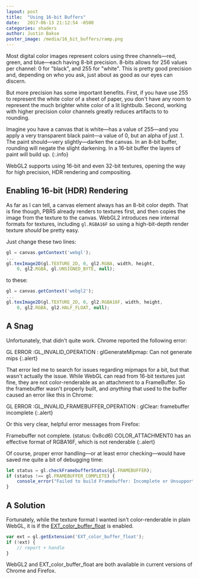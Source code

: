 ```yaml
---
layout: post
title:  "Using 16-bit Buffers"
date:   2017-06-13 21:12:54 -0500
categories: shaders
author: Justin Bakse
poster_image: /media/16_bit_buffers/ramp.png
---
```


Most digital color images represent colors using three channels—red, green, and blue—each having 8-bit precision. 8-bits allows for 256 values per channel: 0 for "black", and 255 for "white". This is pretty good precision and, depending on who you ask, just about as good as our eyes can discern. 

But more precision has some important benefits. First, if you have use 255 to represent the white color of a sheet of paper, you don't have any room to represent the much brighter white color of a lit lightbulb. Second, working with higher precision color channels greatly reduces artifacts to to rounding. 

Imagine you have a canvas that is white—has a value of 255—and you apply a very transparent black paint—a value of 0, but an alpha of just .1. The paint should—very slightly—darken the canvas. In an 8-bit buffer, rounding will negate the slight darkening. In a 16-bit buffer the layers of paint will build up.
{:.info}

WebGL2 supports using 16-bit and even 32-bit textures, opening the way for high precision, HDR rendering and compositing.

## Enabling 16-bit (HDR) Rendering

As far as I can tell, a canvas element always has an 8-bit color depth. That is fine though, PBR5 already renders to textures first, and then copies the image from the texture to the canvas. WebGL2 introduces new internal formats for  textures, including `gl.RGBA16F` so using a high-bit-depth render texture *should* be pretty easy.

Just change these two lines:
```javascript
gl = canvas.getContext('webgl');
...
gl.texImage2D(gl.TEXTURE_2D, 0, gl2.RGBA, width, height, 
    0, gl2.RGBA, gl.UNSIGNED_BYTE, null);
```
to these:
```javascript
gl = canvas.getContext('webgl2');
...
gl.texImage2D(gl.TEXTURE_2D, 0, gl2.RGBA16F, width, height,
    0, gl2.RGBA, gl2.HALF_FLOAT, null);
```

## A Snag
Unfortunately, that didn't quite work. Chrome reported the following error:

GL ERROR :GL_INVALID_OPERATION : glGenerateMipmap: Can not generate mips
{:.alert}

That error led me to search for issues regarding mipmaps for a bit, but that wasn't actually the issue. While WebGL can read from 16-bit textures just fine, they are not color-renderable as an attachment to a FrameBuffer. So the framebuffer wasn't properly built, and *anything* that used to the buffer caused an error like this in Chrome:

GL ERROR :GL_INVALID_FRAMEBUFFER_OPERATION : glClear: framebuffer incomplete
{:.alert}

Or this very clear, helpful error messages from Firefox:

Framebuffer not complete. (status: 0x8cd6) COLOR_ATTACHMENT0 has an effective format of RGBA16F, which is not renderable
{:.alert}


Of course, proper error handling—or at least error checking—would have saved me quite a bit of debugging time:

```javascript
let status = gl.checkFramebufferStatus(gl.FRAMEBUFFER);    
if (status !== gl.FRAMEBUFFER_COMPLETE) {
    console_error("Failed to build Framebuffer: Incomplete or Unsupported");
}
```

## A Solution
Fortunately, while the texture format I wanted isn't color-renderable in plain WebGL, it is if the [EXT_color_buffer_float](https://developer.mozilla.org/en-US/docs/Web/API/EXT_color_buffer_float) is enabled.

```javascript
var ext = gl.getExtension('EXT_color_buffer_float');
if (!ext) {
    // report + handle
}
```

WebGL2 and EXT_color_buffer_float are both available in current versions of Chrome and Firefox.

